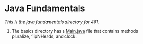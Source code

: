 # Java Fundamentals

*This is the java fundamentals directory for 401.*

1. The basics directory has a [Main.java](./basics/Main.java) file that contains methods 
pluralize, flipNHeads, and clock.